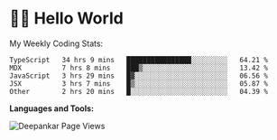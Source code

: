 # 👋🏽 Hello World 

<!--![Deepankar's github stats](https://github-readme-stats.vercel.app/api?username=Deep-Codes&count_private=true&show_icons=true&theme=radical)-->
My Weekly Coding Stats:

<!--START_SECTION:waka-->
```text
TypeScript   34 hrs 9 mins   ████████████████░░░░░░░░░   64.21 % 
MDX          7 hrs 8 mins    ███▒░░░░░░░░░░░░░░░░░░░░░   13.42 % 
JavaScript   3 hrs 29 mins   █▓░░░░░░░░░░░░░░░░░░░░░░░   06.56 % 
JSX          3 hrs 7 mins    █▒░░░░░░░░░░░░░░░░░░░░░░░   05.87 % 
Other        2 hrs 20 mins   █░░░░░░░░░░░░░░░░░░░░░░░░   04.39 % 
```
<!--END_SECTION:waka-->

**Languages and Tools:**



<p align="left"> <img src="https://komarev.com/ghpvc/?username=Deep-Codes&label=Views&color=blue&style=plastic" alt="Deepankar Page Views" /> </p>
